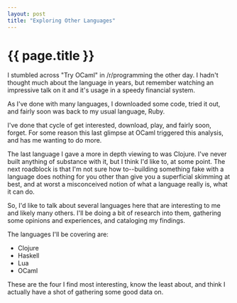 ```yaml
--- 
layout: post
title: "Exploring Other Languages"
---
```


# {{ page.title }}

I stumbled across "Try OCaml" in /r/programming the other day. I hadn't
thought much about the language in years, but remember watching an
impressive talk on it and it's usage in a speedy financial system.

As I've done with many languages, I downloaded some code, tried it out,
and fairly soon was back to my usual language, Ruby.

I've done that cycle of get interested, download, play, and fairly soon,
forget. For some reason this last glimpse at OCaml triggered this
analysis, and has me wanting to do more. 

The last language I gave a more in depth viewing to was Clojure. I've
never built anything of substance with it, but I think I'd like to, at
some point. The next roadblock is that I'm not sure how to--building
something fake with a language does nothing for you other than give you
a superficial skimming at best, and at worst a misconceived notion of
what a language really is, what it can do. 

So, I'd like to talk about several languages here that are interesting
to me and likely many others. I'll be doing a bit of research into them,
gathering some opinions and experiences, and cataloging my findings. 

The languages I'll be covering are:

* Clojure
* Haskell
* Lua
* OCaml

These are the four I find most interesting, know the least about, and
think I actually have a shot of gathering some good data on.
